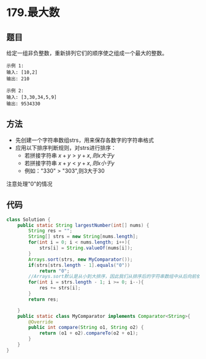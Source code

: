 # 179.最大数

## 题目
给定一组非负整数，重新排列它们的顺序使之组成一个最大的整数。

    示例 1:
    输入: [10,2]
    输出: 210

    示例 2:
    输入: [3,30,34,5,9]
    输出: 9534330


## 方法
* 先创建一个字符串数组strs，用来保存各数字的字符串格式
* 应用以下排序判断规则，对strs进行排序：  
    * 若拼接字符串 $x+y > y+x, 则x大于y$
    * 若拼接字符串 $x+y < y+x, 则x小于y$
    * 例如："330" > "303",则3大于30
  
注意处理"0"的情况

## 代码
```java
class Solution {
    public static String largestNumber(int[] nums) {
        String res = "";
        String[] strs = new String[nums.length];
        for(int i = 0; i < nums.length; i++){
            strs[i] = String.valueOf(nums[i]);
        }
        Arrays.sort(strs, new MyComparator());
        if(strs[strs.length - 1].equals("0"))
            return "0";
        //Arrays.sort默认是从小到大排序，因此我们从排序后的字符串数组中从后向前依次读出大数
        for(int i = strs.length - 1; i >= 0; i--){
            res += strs[i];
        }
        return res;

    }
    public static class MyComparator implements Comparator<String>{
        @Override
        public int compare(String o1, String o2) {
            return (o1 + o2).compareTo(o2 + o1);
        }
    }
}
```
